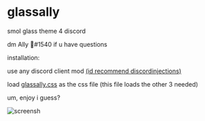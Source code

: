 # glassally
smol glass theme 4 discord

dm Ally 🍦#1540 if u have questions

installation:

use any discord client mod [(id recommend discordinjections)](https://github.com/DiscordInjections/DiscordInjections)

load [glassally.css](https://github.com/Luigimaster1/glassally/blob/master/glassally.css) as the css file (this file loads the other 3 needed)

um, enjoy i guess?

![screensh](https://owo.whats-th.is/31fc9d.png)
